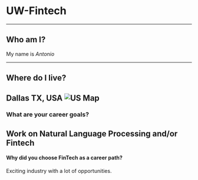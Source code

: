 # UW-Fintech
----
## Who am I? 
My name is *Antonio*

----

## Where do I live?
Dallas TX, USA
![US Map](https://external-content.duckduckgo.com/iu/?u=https%3A%2F%2Ftse1.mm.bing.net%2Fth%3Fid%3DOIP.I1wRM09P8GowryJFG2hDXQHaEo%26pid%3DApi&f=1)
----
### What are your career goals? 
Work on **Natural Language Processing and/or Fintech**
----
#### Why did you choose FinTech as a career path? 
Exciting industry with a lot of opportunities. 
